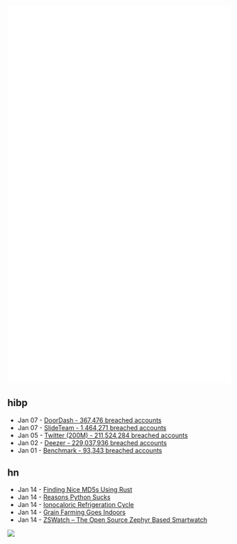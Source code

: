 ![Metrics](https://raw.githubusercontent.com/phixion/phixion/master/metrics.svg)

## hibp

<!--
for https://github.com/phixion/phixion/blob/main/.github/workflows/feeds.yml
-->
<!--START_SECTION:haveibeenpwnd-->
- Jan 07 - [DoorDash - 367,476 breached accounts](https://haveibeenpwned.com/PwnedWebsites#DoorDash)
- Jan 07 - [SlideTeam - 1,464,271 breached accounts](https://haveibeenpwned.com/PwnedWebsites#SlideTeam)
- Jan 05 - [Twitter (200M) - 211,524,284 breached accounts](https://haveibeenpwned.com/PwnedWebsites#Twitter200M)
- Jan 02 - [Deezer - 229,037,936 breached accounts](https://haveibeenpwned.com/PwnedWebsites#Deezer)
- Jan 01 - [Benchmark - 93,343 breached accounts](https://haveibeenpwned.com/PwnedWebsites#Benchmark)
<!--END_SECTION:haveibeenpwnd-->

## hn

<!--
for https://github.com/phixion/phixion/blob/main/.github/workflows/feeds.yml
-->
<!--START_SECTION:hn-->
- Jan 14 - [Finding Nice MD5s Using Rust](https://blog.youmu.moe/posts/finding-nice-md5s-using-rust/)
- Jan 14 - [Reasons Python Sucks](https://www.hackerfactor.com/blog/index.php?/archives/825-8-Reasons-Python-Sucks.html)
- Jan 14 - [Ionocaloric Refrigeration Cycle](https://www.science.org/doi/10.1126/science.ade1696)
- Jan 14 - [Grain Farming Goes Indoors](https://modernfarmer.com/2023/01/grain-farming-goes-indoors/)
- Jan 14 - [ZSWatch – The Open Source Zephyr Based Smartwatch](https://github.com/jakkra/ZSWatch)
<!--END_SECTION:hn-->

<!--
for https://yhype.me
-->
![](https://hit.yhype.me/github/profile?user_id=13013670)
